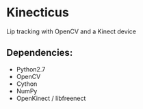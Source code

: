 # Kinecticus
Lip tracking with OpenCV and a Kinect device

## Dependencies: 
- Python2.7
- OpenCV
- Cython 
- NumPy 
- OpenKinect / libfreenect
